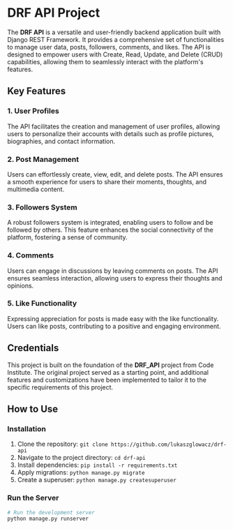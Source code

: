 # DRF API Project

The **DRF API** is a versatile and user-friendly backend application built with Django REST Framework. It provides a comprehensive set of functionalities to manage user data, posts, followers, comments, and likes. The API is designed to empower users with Create, Read, Update, and Delete (CRUD) capabilities, allowing them to seamlessly interact with the platform's features.

## Key Features

### 1. User Profiles

The API facilitates the creation and management of user profiles, allowing users to personalize their accounts with details such as profile pictures, biographies, and contact information.

### 2. Post Management

Users can effortlessly create, view, edit, and delete posts. The API ensures a smooth experience for users to share their moments, thoughts, and multimedia content.

### 3. Followers System

A robust followers system is integrated, enabling users to follow and be followed by others. This feature enhances the social connectivity of the platform, fostering a sense of community.

### 4. Comments

Users can engage in discussions by leaving comments on posts. The API ensures seamless interaction, allowing users to express their thoughts and opinions.

### 5. Like Functionality

Expressing appreciation for posts is made easy with the like functionality. Users can like posts, contributing to a positive and engaging environment.

## Credentials

This project is built on the foundation of the **DRF_API** project from Code Institute. The original project served as a starting point, and additional features and customizations have been implemented to tailor it to the specific requirements of this project.

## How to Use

### Installation

1. Clone the repository: `git clone https://github.com/lukaszglowacz/drf-api`
2. Navigate to the project directory: `cd drf-api`
3. Install dependencies: `pip install -r requirements.txt`
4. Apply migrations: `python manage.py migrate`
5. Create a superuser: `python manage.py createsuperuser`

### Run the Server

```bash
# Run the development server
python manage.py runserver

